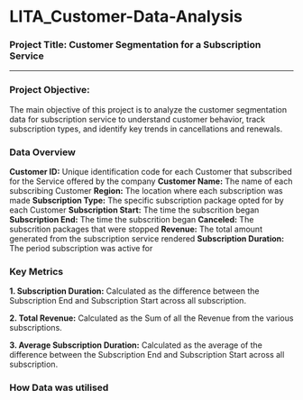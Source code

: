 # LITA_Customer-Data-Analysis

### Project Title: Customer Segmentation for a Subscription Service
---

### Project Objective:
The main objective of this project is to analyze the customer segmentation data for subscription service 
to understand customer behavior, track subscription types, and identify key trends in cancellations and renewals.

### Data Overview
**Customer ID:** Unique identification code for each Customer that subscribed for the Service offered by the company
**Customer Name:** The name of each subscribing Customer
**Region:** The location where each subscription was made
**Subscription Type:** The specific subscription package opted for by each Customer
**Subscription Start:** The time the subscrition began
**Subscription End:** The time the subscrition began
**Canceled:** The subscrition packages that were stopped
**Revenue:** The total amount generated from the subscription service rendered
**Subscription Duration:** The period subscription was active for

### Key Metrics
**1. Subscription Duration:** Calculated as the difference between the Subscription End and Subscription Start across all subscription.

**2. Total Revenue:** Calculated as the Sum of all the Revenue from the various subscriptions.

**3.  Average Subscription Duration:** Calculated as the average of the difference between the Subscription End and Subscription Start across all subscription.

### How Data was utilised





